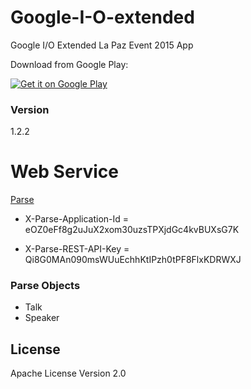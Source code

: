 # Google-I-O-extended
Google I/O Extended La Paz Event 2015 App

Download from Google Play:

<a href="https://play.google.com/store/apps/details?id=com.vinidsl.googleioextended">
  <img alt="Get it on Google Play"
       src="https://developer.android.com/images/brand/en_generic_rgb_wo_60.png" />
</a>

### Version
1.2.2

# Web Service
  <a href="https://Parse.com">Parse</a>

- X-Parse-Application-Id = eOZ0eFf8g2uJuX2xom30uzsTPXjdGc4kvBUXsG7K

- X-Parse-REST-API-Key = Qi8G0MAn090msWUuEchhKtIPzh0tPF8FlxKDRWXJ

### Parse Objects
- Talk
- Speaker


License
----

Apache License Version 2.0
